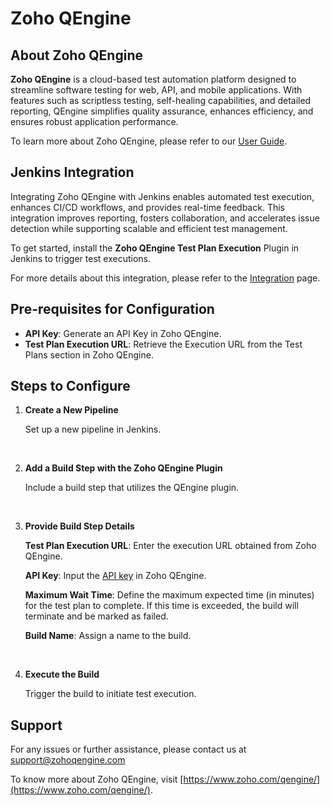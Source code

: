 # Zoho QEngine

## About Zoho QEngine

**Zoho QEngine** is a cloud-based test automation platform designed to streamline software testing for web, API, and mobile applications. With features such as scriptless testing, self-healing capabilities, and detailed reporting, QEngine simplifies quality assurance, enhances efficiency, and ensures robust application performance.

To learn more about Zoho QEngine, please refer to our [User Guide](https://help.zoho.com/portal/en/kb/qengine/user-guide).

## Jenkins Integration

Integrating Zoho QEngine with Jenkins enables automated test execution, enhances CI/CD workflows, and provides real-time feedback. This integration improves reporting, fosters collaboration, and accelerates issue detection while supporting scalable and efficient test management.

To get started, install the **Zoho QEngine Test Plan Execution** Plugin in Jenkins to trigger test executions.

For more details about this integration, please refer to the [Integration](https://help.zoho.com/portal/en/kb/qengine/user-guide/setup/integration/articles/integrating-zoho-qengine-with-jenkins) page.



## Pre-requisites for Configuration

- **API Key**: Generate an API Key in Zoho QEngine.
- **Test Plan Execution URL**: Retrieve the Execution URL from the Test Plans section in Zoho QEngine.


## Steps to Configure

1.	**Create a New Pipeline**
	<p>Set up a new pipeline in Jenkins.</p><br>

2.	**Add a Build Step with the Zoho QEngine Plugin**
	<p>Include a build step that utilizes the QEngine plugin.</p><br>

3.	**Provide Build Step Details**
	**<p>Test Plan Execution URL**: Enter the execution URL obtained from Zoho QEngine.</p>
	**<p>API Key**: Input the [API key](https://help.zoho.com/portal/en/kb/qengine/user-guide/setup/api-keys/articles/generate-api-keys-in-zoho-qengine#1_Overview) in Zoho QEngine.</p>
	**<p>Maximum Wait Time**: Define the maximum expected time (in minutes) for the test plan to complete. If this time is exceeded, the build will terminate and be marked as failed.</p>
	**<p>Build Name**: Assign a name to the build.</p><br>

4.	**Execute the Build**
	<p>Trigger the build to initiate test execution.</p>


## Support

For any issues or further assistance, please contact us at support@zohoqengine.com

To know more about Zoho QEngine, visit [https://www.zoho.com/qengine/](https://www.zoho.com/qengine/).


